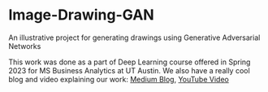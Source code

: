 # Image-Drawing-GAN
An illustrative project for generating drawings using Generative Adversarial Networks

This work was done as a part of Deep Learning course offered in Spring 2023 for MS Business Analytics at UT Austin. We also have a really cool blog and video explaining our work: [Medium Blog](https://medium.com/@chyavan.m.c/teaching-a-gan-to-draw-bats-f97520ac3e86), [YouTube Video](https://youtu.be/3xMbBkhyIO4)
